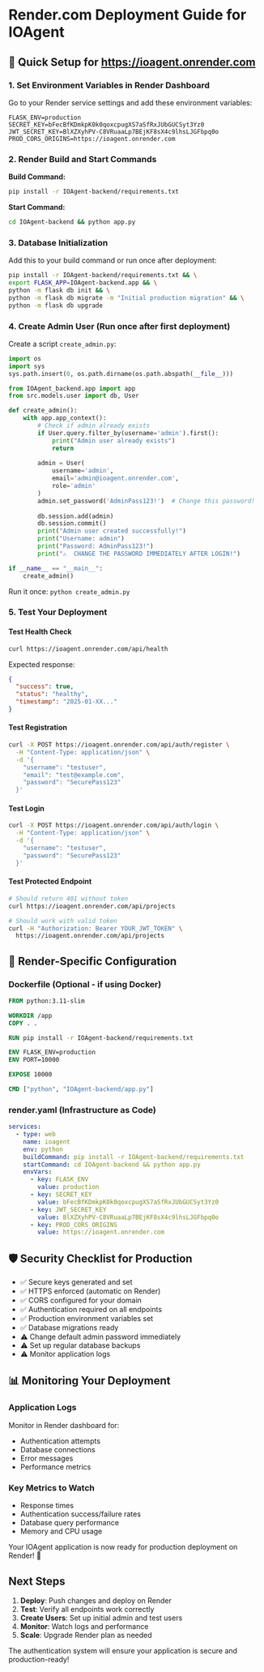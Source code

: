 # Render.com Deployment Guide for IOAgent

## 🚀 Quick Setup for https://ioagent.onrender.com

### 1. Set Environment Variables in Render Dashboard

Go to your Render service settings and add these environment variables:

```
FLASK_ENV=production
SECRET_KEY=bFecBfKDmkpK0k0qoxcpugXS7aSfRxJUbGUCSyt3Yz0
JWT_SECRET_KEY=BlXZXyhPV-C8VRuaaLp7BEjKF8sX4c9lhsLJGFbpq0o
PROD_CORS_ORIGINS=https://ioagent.onrender.com
```

### 2. Render Build and Start Commands

**Build Command:**
```bash
pip install -r IOAgent-backend/requirements.txt
```

**Start Command:**
```bash
cd IOAgent-backend && python app.py
```

### 3. Database Initialization

Add this to your build command or run once after deployment:

```bash
pip install -r IOAgent-backend/requirements.txt && \
export FLASK_APP=IOAgent-backend.app && \
python -m flask db init && \
python -m flask db migrate -m "Initial production migration" && \
python -m flask db upgrade
```

### 4. Create Admin User (Run once after first deployment)

Create a script `create_admin.py`:

```python
import os
import sys
sys.path.insert(0, os.path.dirname(os.path.abspath(__file__)))

from IOAgent_backend.app import app
from src.models.user import db, User

def create_admin():
    with app.app_context():
        # Check if admin already exists
        if User.query.filter_by(username='admin').first():
            print("Admin user already exists")
            return
        
        admin = User(
            username='admin',
            email='admin@ioagent.onrender.com',
            role='admin'
        )
        admin.set_password('AdminPass123!')  # Change this password!
        
        db.session.add(admin)
        db.session.commit()
        print("Admin user created successfully!")
        print("Username: admin")
        print("Password: AdminPass123!")
        print("⚠️  CHANGE THE PASSWORD IMMEDIATELY AFTER LOGIN!")

if __name__ == "__main__":
    create_admin()
```

Run it once: `python create_admin.py`

### 5. Test Your Deployment

#### Test Health Check
```bash
curl https://ioagent.onrender.com/api/health
```

Expected response:
```json
{
  "success": true,
  "status": "healthy",
  "timestamp": "2025-01-XX..."
}
```

#### Test Registration
```bash
curl -X POST https://ioagent.onrender.com/api/auth/register \
  -H "Content-Type: application/json" \
  -d '{
    "username": "testuser",
    "email": "test@example.com", 
    "password": "SecurePass123"
  }'
```

#### Test Login
```bash
curl -X POST https://ioagent.onrender.com/api/auth/login \
  -H "Content-Type: application/json" \
  -d '{
    "username": "testuser",
    "password": "SecurePass123"
  }'
```

#### Test Protected Endpoint
```bash
# Should return 401 without token
curl https://ioagent.onrender.com/api/projects

# Should work with valid token
curl -H "Authorization: Bearer YOUR_JWT_TOKEN" \
  https://ioagent.onrender.com/api/projects
```

## 🔧 Render-Specific Configuration

### Dockerfile (Optional - if using Docker)
```dockerfile
FROM python:3.11-slim

WORKDIR /app
COPY . .

RUN pip install -r IOAgent-backend/requirements.txt

ENV FLASK_ENV=production
ENV PORT=10000

EXPOSE 10000

CMD ["python", "IOAgent-backend/app.py"]
```

### render.yaml (Infrastructure as Code)
```yaml
services:
  - type: web
    name: ioagent
    env: python
    buildCommand: pip install -r IOAgent-backend/requirements.txt
    startCommand: cd IOAgent-backend && python app.py
    envVars:
      - key: FLASK_ENV
        value: production
      - key: SECRET_KEY
        value: bFecBfKDmkpK0k0qoxcpugXS7aSfRxJUbGUCSyt3Yz0
      - key: JWT_SECRET_KEY
        value: BlXZXyhPV-C8VRuaaLp7BEjKF8sX4c9lhsLJGFbpq0o
      - key: PROD_CORS_ORIGINS
        value: https://ioagent.onrender.com
```

## 🛡️ Security Checklist for Production

- ✅ Secure keys generated and set
- ✅ HTTPS enforced (automatic on Render)
- ✅ CORS configured for your domain
- ✅ Authentication required on all endpoints
- ✅ Production environment variables set
- ✅ Database migrations ready
- ⚠️ Change default admin password immediately
- ⚠️ Set up regular database backups
- ⚠️ Monitor application logs

## 📊 Monitoring Your Deployment

### Application Logs
Monitor in Render dashboard for:
- Authentication attempts
- Database connections
- Error messages
- Performance metrics

### Key Metrics to Watch
- Response times
- Authentication success/failure rates
- Database query performance
- Memory and CPU usage

Your IOAgent application is now ready for production deployment on Render! 🎉

## Next Steps

1. **Deploy**: Push changes and deploy on Render
2. **Test**: Verify all endpoints work correctly
3. **Create Users**: Set up initial admin and test users
4. **Monitor**: Watch logs and performance
5. **Scale**: Upgrade Render plan as needed

The authentication system will ensure your application is secure and production-ready!